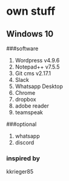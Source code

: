 # own stuff

## Windows 10 

###software

1. Wordpress v4.9.6
2. Notepad++ v7.5.5
3. Git cms v2.17.1
4. Slack
5. Whatsapp Desktop
6. Chrome
7. dropbox
8. adobe reader
9. teamspeak

###optional
1. whatsapp
2. discord


### inspired by
kkrieger85

